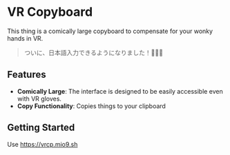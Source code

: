 # VR Copyboard

This thing is a comically large copyboard to compensate for your wonky hands in VR.

> ついに、日本語入力できるようになりました！🎉🎉🎉

## Features
- **Comically Large**: The interface is designed to be easily accessible even with VR gloves.
- **Copy Functionality**: Copies things to your clipboard

## Getting Started
Use https://vrcp.mio9.sh
